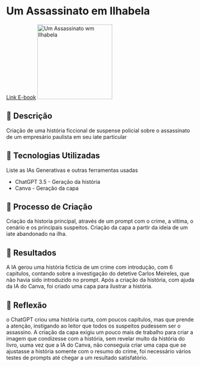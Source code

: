 # Um Assassinato em Ilhabela

<a href="https://github.com/>anacnogueira/lab-natty-or-not/blob/main/ebook.md" >Link E-book</a>
<img src="https://mayacosmeticos.com.br/img/capa_ebook_assassinato_ilhabela .png" alt="Um Assassinato wm Ilhabela" title="Um assassinato em  Ilhabela" width="200" />

## 📒 Descrição

Criação de uma história ficcional de suspense policial sobre o assassinato de um empresário paulista em seu iate particular

## 🤖 Tecnologias Utilizadas

Liste as IAs Generativas e outras ferramentas usadas

- ChatGPT 3.5 - Geração da história
- Canva - Geração da capa

## 🧐 Processo de Criação

Criação da historia principal, através de um prompt com o crime, a vitíma, o cenário e os principais suspeitos. Criação da capa a partir da ideia de um iate abandonado na ilha.

## 🚀 Resultados

A IA gerou uma história fictícia de um crime com introdução, com 6 capitulos, contando sobre a investigação do detetive Carlos Meireles, que não havia sido introduzido no prompt. Após a criação da história, com ajuda da IA do Canva, foi criado uma capa para ilustrar a história.

## 💭 Reflexão

o ChatGPT criou uma história curta, com poucos capítulos, mas que prende a atenção, instigando ao leitor que todos os suspeitos pudessem ser o assassino.
A criação da capa exigiu um pouco mais de trabalho para criar a imagem que condizesse com a história, sem revelar muito da história do livro, uuma vez que a IA do Canva, não conseguia criar uma capa que se ajustasse a história somente com o resumo do crime, foi necessário vários testes de prompts até chegar a um resultado satisfatório.
